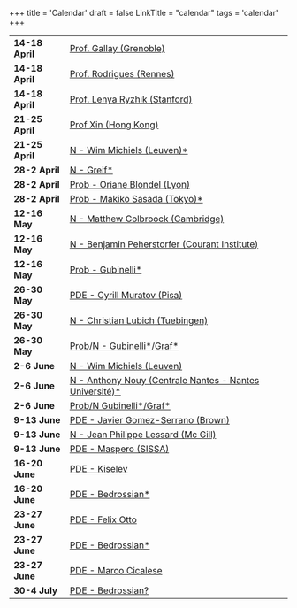 +++
title = 'Calendar'
draft = false
LinkTitle = "calendar"
tags = 'calendar'
+++


|             |                                       |
|-------------|---------------------------------------|
|**14-18 April**|               [Prof. Gallay (Grenoble)](/gallay)   |
|**14-18 April** |              [Prof. Rodrigues (Rennes)](/rodrigues)|
|**14-18 April** |              [Prof. Lenya Ryzhik (Stanford)](/ryzhik)|
|**21-25 April** |              [Prof Xin (Hong Kong)](/xin)|
|**21-25 April** | [N - Wim Michiels (Leuven)*](/michiels)|
|**28-2  April** | [N - Greif*](/greif)|
|**28-2  April** | [Prob - Oriane Blondel (Lyon)](/blondel)|
|**28-2  April** | [Prob - Makiko Sasada (Tokyo)*](/sasada)|
|**12-16 May**   | [N - Matthew Colbroock (Cambridge)](/colbroock)|
|**12-16 May**   | [N - Benjamin Peherstorfer (Courant Institute)](/peherstorfer)|
|**12-16 May**   | [Prob - Gubinelli*](/gubinelli)|
|**26-30 May**   | [PDE - Cyrill Muratov (Pisa)](/muratov)|
|**26-30 May**   | [N - Christian Lubich (Tuebingen)](/lubich)|
|**26-30 May**   | [Prob/N - Gubinelli*/Graf*](/graf)|
|**2-6   June**  | [N - Wim Michiels (Leuven)](michiels)|
|**2-6   June**  | [N - Anthony Nouy (Centrale Nantes - Nantes Université)*](/nouy)|
|**2-6   June**  | [Prob/N  Gubinelli*/Graf*](/graf)|
|**9-13  June**  | [PDE - Javier Gomez-Serrano (Brown)](/gomez_serrano)|
|**9-13  June**  | [N - Jean Philippe Lessard (Mc Gill)](/lessard)|
|**9-13  June**  | [PDE - Maspero (SISSA)](/maspero)|
|**16-20 June**  | [PDE - Kiselev](/kiselev)|
|**16-20 June**  | [PDE - Bedrossian*](/bedrossian)|
|**23-27 June**  | [PDE - Felix Otto](/otto)|
|**23-27 June**  | [PDE - Bedrossian*](/bedrossian)|
|**23-27 June**  | [PDE - Marco Cicalese](/cicalese)|
|**30-4  July**  | [PDE - Bedrossian?](/bedrossian)|
